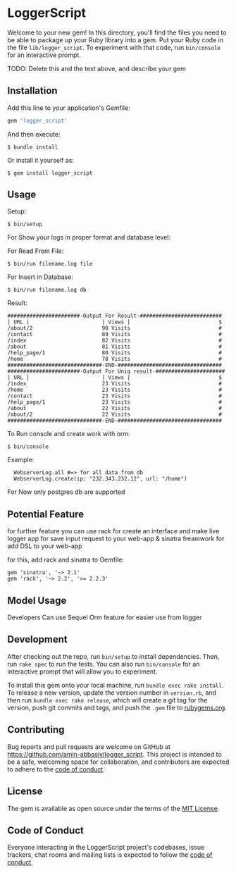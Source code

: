 # LoggerScript

Welcome to your new gem! In this directory, you'll find the files you need to be able to package up your Ruby library into a gem. Put your Ruby code in the file `lib/logger_script`. To experiment with that code, run `bin/console` for an interactive prompt.

TODO: Delete this and the text above, and describe your gem

## Installation

Add this line to your application's Gemfile:

```ruby
gem 'logger_script'
```

And then execute:

    $ bundle install

Or install it yourself as:

    $ gem install logger_script

## Usage

Setup: 

    $ bin/setup

For Show your logs in proper format and database level:

For Read From File:

    $ bin/run filename.log file

For Insert in Database:

    $ bin/run filename.log db

Result:

    #######################-Output For Result-##########################
	| URL |                       | Views |                            $
	/about/2                      90 Visits                            #
	/contact                      89 Visits                            #
	/index                        82 Visits                            #
	/about                        81 Visits                            #
	/help_page/1                  80 Visits                            #
	/home                         78 Visits                            #
	##############################-END-#################################
	#######################-Output For Uniq result-######################
	| URL |                       | Views |                            $
	/index                        23 Visits                            #
	/home                         23 Visits                            #
	/contact                      23 Visits                            #
	/help_page/1                  23 Visits                            #
	/about                        22 Visits                            #
	/about/2                      22 Visits                            #
	##############################-END-#################################


To Run console and create work with orm:

    $ bin/console
    
Example:

      WebserverLog.all #=> for all data from db
      WebserverLog.create(ip: "232.343.232.12", url: "/home") 

 For Now only postgres db are supported

## Potential Feature

for further feature you can use rack for create an interface and make live logger app for save input request to your web-app & sinatra freamwork for add DSL to your web-app

for this, add rack and sinatra to Gemfile:

    gem 'sinatra', '~> 2.1'
    gem 'rack', '~> 2.2', '>= 2.2.3'

## Model Usage
  
  Developers Can use Sequel Orm feature for easier use from logger 

## Development

After checking out the repo, run `bin/setup` to install dependencies. Then, run `rake spec` to run the tests. You can also run `bin/console` for an interactive prompt that will allow you to experiment.

To install this gem onto your local machine, run `bundle exec rake install`. To release a new version, update the version number in `version.rb`, and then run `bundle exec rake release`, which will create a git tag for the version, push git commits and tags, and push the `.gem` file to [rubygems.org](https://rubygems.org).

## Contributing

Bug reports and pull requests are welcome on GitHub at https://github.com/amin-abbasiy/logger_script. This project is intended to be a safe, welcoming space for collaboration, and contributors are expected to adhere to the [code of conduct](https://github.com/[USERNAME]/logger_script/blob/master/CODE_OF_CONDUCT.md).


## License

The gem is available as open source under the terms of the [MIT License](https://opensource.org/licenses/MIT).

## Code of Conduct

Everyone interacting in the LoggerScript project's codebases, issue trackers, chat rooms and mailing lists is expected to follow the [code of conduct](https://github.com/amin-abbasiy/logger_script/blob/master/CODE_OF_CONDUCT.md).
